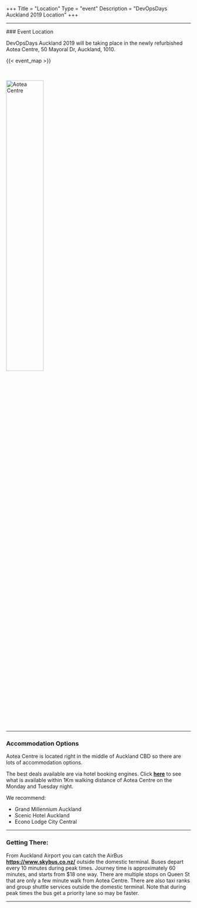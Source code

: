 +++
Title = "Location"
Type = "event"
Description = "DevOpsDays Auckland 2019 Location"
+++

<hr>
### Event Location
<p>DevOpsDays Auckland 2019 will be taking place in the newly refurbished Aotea Centre, 50 Mayoral Dr, Auckland, 1010. </p>

<!-- Uncomment this only if you have set the coordinates for your location in the config yaml. Get Latitude and Longitude of a Point: http://itouchmap.com/latlong.html -->
<p>{{< event_map >}}</p><br/>
<p><img src="https://assets.aucklandlive.co.nz/assets/media/aoteacentre-hero.jpg" alt="Aotea Centre" style="width:45%"></p>

<hr/>

### Accommodation Options
Aotea Centre is located right in the middle of Auckland CBD so there are lots of accommodation options.

The best deals available are via hotel booking engines. Click <b><a href="https://www.trivago.co.nz/?aDateRange%5Barr%5D=2019-10-21&aDateRange%5Bdep%5D=2019-10-23&aPriceRange%5Bfrom%5D=0&aPriceRange%5Bto%5D=0&iRoomType=1&aRooms%5B0%5D%5Badults%5D=1&cpt2=2578051%2F500&iViewType=0&bIsSeoPage=0&sortingId=6&slideoutsPageItemId=&iGeoDistanceLimit=1044&address=&addressGeoCode=&offset=0&ra=" target="_blank">here</a></b> to see what is available within 1Km walking distance of Aotea Centre on the Monday and Tuesday night.

We recommend:
<ul>
    <li>Grand Millennium Auckland</li>
    <li>Scenic Hotel Auckland</li>
    <li>Econo Lodge City Central</li>
</ul>
<hr/>

### Getting There:
<p>From Auckland Airport you can catch the AirBus <b><a href="https://www.skybus.co.nz/" target="_blank">https://www.skybus.co.nz/</a></b> outside the domestic terminal. Buses depart every 10 minutes during peak times. Journey time is approximately 60 minutes, and starts from $18 one way. There are multiple stops on Queen St that are only a few minute walk from Aotea Centre.
There are also taxi ranks and group shuttle services outside the domestic terminal. Note that during peak times the bus get a priority lane so may be faster.</p>

<hr/>

